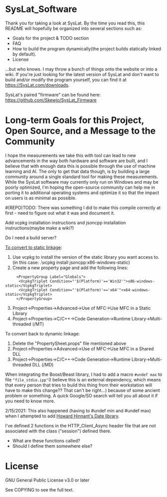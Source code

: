 # SysLat_Software

Thank you for taking a look at SysLat. By the time you read this, this README will hopefully be organized into several sections such as:
* Goals for the project & TODO section
* FAQ
* How to build the program dynamically(the project builds statically linked by default).
* License

...but who knows. I may throw a bunch of things onto the website or into a wiki. If you're just looking for the latest version of SysLat and don't want to build and/or modify the program yourself, you can find it at https://SysLat.com/downloads.

SysLat's paired "firmware" can be found here: https://github.com/Skewjo/SysLat_Firmware

# Long-term Goals for this Project, Open Source, and a Message to the Community

I hope the measurements we take this with tool can lead to new advancements in the way both hardware and software are built, and I believe that with enough data this is possible through the use of machine learning and AI.
The only to get that data though, is by building a large community around a single standard tool for making these measurements. 
While the SysLat software may currently only run on Windows and may be poorly optimized, I'm hoping the open-source community can help me in porting it to additional operating systems and optimize it so that the impact on users is as minimal as possible.


#(REPO)TODO:
There was something I did to make this compile correctly at first - need to figure out what it was and document it.

Add vcpkg installation instructions and jsoncpp installation instructions(maybe make a wiki?)

Do I need a build server?


[To convert to static linkage](https://devblogs.microsoft.com/cppblog/vcpkg-updates-static-linking-is-now-available/):
  1. Use vcpkg to install the version of the static library you want access to. (in this case: .\vcpkg install jsoncpp:x86-windows-static)
  2. Create a new property page and add the following lines:
  ```
       <PropertyGroup Label="Globals">
        <VcpkgTriplet Condition="'$(Platform)'=='Win32'">x86-windows-static</VcpkgTriplet>
        <VcpkgTriplet Condition="'$(Platform)'=='x64'">x64-windows-static</VcpkgTriplet>
       </PropertyGroup>
  ```      
  3. Project->Properties->Advanced->Use of MFC->Use MFC in a Static Library
  4. Project->Properties->C/C++->Code Generation->Runtime Library->Multi-threaded (/MT)
  
To convert back to dynamic linkage:
  1. Delete the "PropertySheet.props" file mentioned above
  2. Project->Properties->Advanced->Use of MFC->Use MFC in a Shared DLL
  3. Project->Properties->C/C++->Code Generation->Runtime Library->Multi-threaded DLL (/MD)

When integrating the Boost/Beast library, I had to add a macro ```#undef max``` to file ```"file_stdio.ipp"```(I believe this is an external dependency, which means that every person that tries to build this thing from their workstation will have to make this change?? That can't be right...) because of some ancient problem or something. A quick Google/SO search will tell you all about it if you need to know more.

2/15/2021: This also happened (having to #undef min and #undef max) when I attempted to add [Howard Hinnant's Date library](https://howardhinnant.github.io/date/date.html).

I've defined 2 functions in the HTTP_Client_Async header file that are not associated with the class ("session") defined there. 
- What are these functions called? 
- Should I define them somewhere else?


# License
GNU General Public License v3.0 or later

See COPYING to see the full text.
